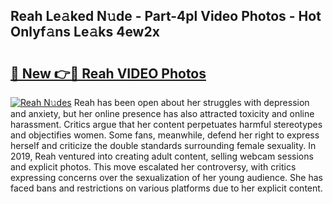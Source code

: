 ## Reah Le𝚊ked N𝚞de - Part-4pl Video Photos - Hot Onlyf𝚊ns Le𝚊ks 4ew2x

# <h2><a href="http://ac1654.deff.icu/?id=Reah">🔗 New 👉🔴 Reah VIDEO Photos</a></h2>

[![Reah N𝚞des](https://i.imgur.com/rIISA9y.gif)](http://ac1654.deff.icu/?id=Reah)
Reah has been open about her struggles with depression and anxiety, but her online presence has also attracted toxicity and online harassment. Critics argue that her content perpetuates harmful stereotypes and objectifies women. Some fans, meanwhile, defend her right to express herself and criticize the double standards surrounding female sexuality. In 2019, Reah ventured into creating adult content, selling webcam sessions and explicit photos. This move escalated her controversy, with critics expressing concerns over the sexualization of her young audience. She has faced bans and restrictions on various platforms due to her explicit content.
